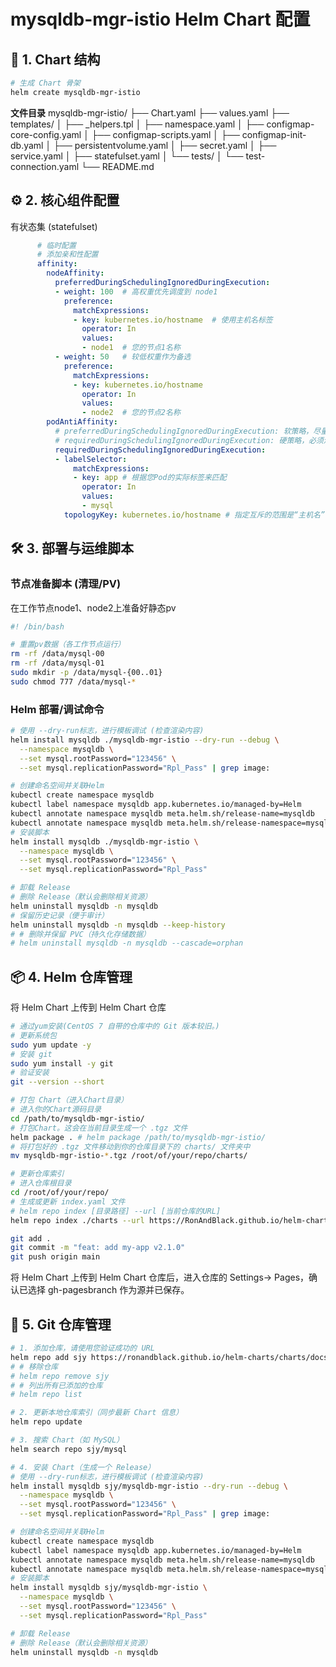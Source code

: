 # mysqldb-mgr-istio Helm Chart 配置

## 📁 1. Chart 结构

```bash
# 生成 Chart 骨架
helm create mysqldb-mgr-istio
```

**文件目录**
mysqldb-mgr-istio/
├── Chart.yaml
├── values.yaml
├── templates/
│   ├── _helpers.tpl
│   ├── namespace.yaml
│   ├── configmap-core-config.yaml
│   ├── configmap-scripts.yaml
│   ├── configmap-init-db.yaml
│   ├── persistentvolume.yaml   <!-- PV是集群公用资源，无命名空间 -->
│   ├── secret.yaml
│   ├── service.yaml
│   ├── statefulset.yaml
│   └── tests/   <!-- 暂时不会用替换成tests.bak -->
│       └── test-connection.yaml
└── README.md

## ⚙️ 2. 核心组件配置

有状态集 (statefulset)

```yaml:/mysqldb-mgr-istio/statefulset.yaml
      # 临时配置
      # 添加亲和性配置
      affinity:
        nodeAffinity:
          preferredDuringSchedulingIgnoredDuringExecution:
          - weight: 100  # 高权重优先调度到 node1
            preference:
              matchExpressions:
              - key: kubernetes.io/hostname  # 使用主机名标签
                operator: In
                values:
                - node1  # 您的节点1名称
          - weight: 50   # 较低权重作为备选
            preference:
              matchExpressions:
              - key: kubernetes.io/hostname
                operator: In
                values:
                - node2  # 您的节点2名称
        podAntiAffinity:
          # preferredDuringSchedulingIgnoredDuringExecution: 软策略，尽量满足
          # requiredDuringSchedulingIgnoredDuringExecution: 硬策略，必须满足
          requiredDuringSchedulingIgnoredDuringExecution:
          - labelSelector:
              matchExpressions:
              - key: app # 根据您Pod的实际标签来匹配
                operator: In
                values:
                - mysql
            topologyKey: kubernetes.io/hostname # 指定互斥的范围是“主机名”，即不能在同一节点
```

## 🛠️ 3. 部署与运维脚本

### 节点准备脚本 (清理/PV)

在工作节点node1、node2上准备好静态pv

```bash:clean_up.sh
#! /bin/bash

# 重置pv数据（各工作节点运行）
rm -rf /data/mysql-00
rm -rf /data/mysql-01
sudo mkdir -p /data/mysql-{00..01}
sudo chmod 777 /data/mysql-*

```

### Helm 部署/调试命令

```bash
# 使用 --dry-run标志，进行模板调试 (检查渲染内容)
helm install mysqldb ./mysqldb-mgr-istio --dry-run --debug \
  --namespace mysqldb \
  --set mysql.rootPassword="123456" \
  --set mysql.replicationPassword="Rpl_Pass" | grep image:

# 创建命名空间并关联Helm
kubectl create namespace mysqldb
kubectl label namespace mysqldb app.kubernetes.io/managed-by=Helm
kubectl annotate namespace mysqldb meta.helm.sh/release-name=mysqldb
kubectl annotate namespace mysqldb meta.helm.sh/release-namespace=mysqldb
# 安装脚本
helm install mysqldb ./mysqldb-mgr-istio \
  --namespace mysqldb \
  --set mysql.rootPassword="123456" \
  --set mysql.replicationPassword="Rpl_Pass"

# 卸载 Release
# 删除 Release（默认会删除相关资源）
helm uninstall mysqldb -n mysqldb
# 保留历史记录（便于审计）
helm uninstall mysqldb -n mysqldb --keep-history
# # 删除并保留 PVC（持久化存储数据）
# helm uninstall mysqldb -n mysqldb --cascade=orphan
```

## 📦 4. Helm 仓库管理

将 Helm Chart 上传到 Helm Chart 仓库

```bash
# 通过yum安装(CentOS 7 自带的仓库中的 Git 版本较旧。)
# 更新系统包
sudo yum update -y
# 安装 git
sudo yum install -y git
# 验证安装
git --version --short
```

```bash
# 打包 Chart（进入Chart目录）
# 进入你的Chart源码目录
cd /path/to/mysqldb-mgr-istio/
# 打包Chart。这会在当前目录生成一个 .tgz 文件
helm package . # helm package /path/to/mysqldb-mgr-istio/
# 将打包好的 .tgz 文件移动到你的仓库目录下的 charts/ 文件夹中
mv mysqldb-mgr-istio-*.tgz /root/of/your/repo/charts/

# 更新仓库索引
# 进入仓库根目录
cd /root/of/your/repo/
# 生成或更新 index.yaml 文件
# helm repo index [目录路径] --url [当前仓库的URL]
helm repo index ./charts --url https://RonAndBlack.github.io/helm-charts/charts/docs # 和index.yaml文件在同一目录

git add .
git commit -m "feat: add my-app v2.1.0"
git push origin main
```

将 Helm Chart 上传到 Helm Chart 仓库后，进入仓库的 Settings-> Pages，确认已选择 gh-pagesbranch 作为源并已保存。

## 🔧 5. Git 仓库管理

```bash
# 1. 添加仓库，请使用您验证成功的 URL
helm repo add sjy https://ronandblack.github.io/helm-charts/charts/docs # 和index.yaml文件在同一目录
# # 移除仓库
# helm repo remove sjy 
# # 列出所有已添加的仓库
# helm repo list

# 2. 更新本地仓库索引（同步最新 Chart 信息）
helm repo update

# 3. 搜索 Chart（如 MySQL）
helm search repo sjy/mysql

# 4. 安装 Chart（生成一个 Release）
# 使用 --dry-run标志，进行模板调试 (检查渲染内容)
helm install mysqldb sjy/mysqldb-mgr-istio --dry-run --debug \
  --namespace mysqldb \
  --set mysql.rootPassword="123456" \
  --set mysql.replicationPassword="Rpl_Pass" | grep image:

# 创建命名空间并关联Helm
kubectl create namespace mysqldb
kubectl label namespace mysqldb app.kubernetes.io/managed-by=Helm
kubectl annotate namespace mysqldb meta.helm.sh/release-name=mysqldb
kubectl annotate namespace mysqldb meta.helm.sh/release-namespace=mysqldb
# 安装脚本
helm install mysqldb sjy/mysqldb-mgr-istio \
  --namespace mysqldb \
  --set mysql.rootPassword="123456" \
  --set mysql.replicationPassword="Rpl_Pass"

# 卸载 Release
# 删除 Release（默认会删除相关资源）
helm uninstall mysqldb -n mysqldb
```
